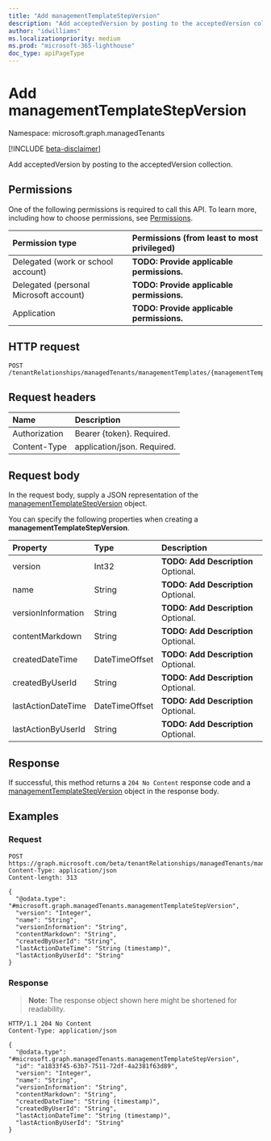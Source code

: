 ```yaml
---
title: "Add managementTemplateStepVersion"
description: "Add acceptedVersion by posting to the acceptedVersion collection."
author: "idwilliams"
ms.localizationpriority: medium
ms.prod: "microsoft-365-lighthouse"
doc_type: apiPageType
---
```


# Add managementTemplateStepVersion
Namespace: microsoft.graph.managedTenants

[!INCLUDE [beta-disclaimer](../../includes/beta-disclaimer.md)]

Add acceptedVersion by posting to the acceptedVersion collection.

## Permissions
One of the following permissions is required to call this API. To learn more, including how to choose permissions, see [Permissions](/graph/permissions-reference).

|Permission type|Permissions (from least to most privileged)|
|:---|:---|
|Delegated (work or school account)|**TODO: Provide applicable permissions.**|
|Delegated (personal Microsoft account)|**TODO: Provide applicable permissions.**|
|Application|**TODO: Provide applicable permissions.**|

## HTTP request

<!-- {
  "blockType": "ignored"
}
-->
``` http
POST /tenantRelationships/managedTenants/managementTemplates/{managementTemplateId}/managementTemplateSteps/{managementTemplateStepId}/acceptedVersion/$ref
```

## Request headers
|Name|Description|
|:---|:---|
|Authorization|Bearer {token}. Required.|
|Content-Type|application/json. Required.|

## Request body
In the request body, supply a JSON representation of the [managementTemplateStepVersion](../resources/managedtenants-managementtemplatestepversion.md) object.

You can specify the following properties when creating a **managementTemplateStepVersion**.

|Property|Type|Description|
|:---|:---|:---|
|version|Int32|**TODO: Add Description** Optional.|
|name|String|**TODO: Add Description** Optional.|
|versionInformation|String|**TODO: Add Description** Optional.|
|contentMarkdown|String|**TODO: Add Description** Optional.|
|createdDateTime|DateTimeOffset|**TODO: Add Description** Optional.|
|createdByUserId|String|**TODO: Add Description** Optional.|
|lastActionDateTime|DateTimeOffset|**TODO: Add Description** Optional.|
|lastActionByUserId|String|**TODO: Add Description** Optional.|



## Response

If successful, this method returns a `204 No Content` response code and a [managementTemplateStepVersion](../resources/managedtenants-managementtemplatestepversion.md) object in the response body.

## Examples

### Request
<!-- {
  "blockType": "request",
  "name": "create_managementtemplatestepversion_from_"
}
-->
``` http
POST https://graph.microsoft.com/beta/tenantRelationships/managedTenants/managementTemplates/{managementTemplateId}/managementTemplateSteps/{managementTemplateStepId}/acceptedVersion/$ref
Content-Type: application/json
Content-length: 313

{
  "@odata.type": "#microsoft.graph.managedTenants.managementTemplateStepVersion",
  "version": "Integer",
  "name": "String",
  "versionInformation": "String",
  "contentMarkdown": "String",
  "createdByUserId": "String",
  "lastActionDateTime": "String (timestamp)",
  "lastActionByUserId": "String"
}
```


### Response
>**Note:** The response object shown here might be shortened for readability.
<!-- {
  "blockType": "response",
  "truncated": true,
  "@odata.type": "microsoft.graph.managedTenants.managementTemplateStepVersion"
}
-->
``` http
HTTP/1.1 204 No Content
Content-Type: application/json

{
  "@odata.type": "#microsoft.graph.managedTenants.managementTemplateStepVersion",
  "id": "a1833f45-63b7-7511-72df-4a2381f63d89",
  "version": "Integer",
  "name": "String",
  "versionInformation": "String",
  "contentMarkdown": "String",
  "createdDateTime": "String (timestamp)",
  "createdByUserId": "String",
  "lastActionDateTime": "String (timestamp)",
  "lastActionByUserId": "String"
}
```

